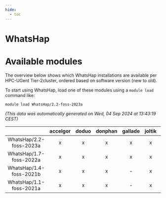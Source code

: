 ```yaml
---
hide:
  - toc
---
```


WhatsHap
========

# Available modules


The overview below shows which WhatsHap installations are available per HPC-UGent Tier-2cluster, ordered based on software version (new to old).

To start using WhatsHap, load one of these modules using a `module load` command like:

```shell
module load WhatsHap/2.2-foss-2023a
```

*(This data was automatically generated on Wed, 04 Sep 2024 at 13:43:19 CEST)*  

| |accelgor|doduo|donphan|gallade|joltik|shinx|skitty|
| :---: | :---: | :---: | :---: | :---: | :---: | :---: | :---: |
|WhatsHap/2.2-foss-2023a|x|x|x|x|x|x|x|
|WhatsHap/1.7-foss-2022a|x|x|x|x|x|-|x|
|WhatsHap/1.4-foss-2021b|x|x|x|-|x|-|x|
|WhatsHap/1.1-foss-2021a|x|x|x|-|x|-|x|
